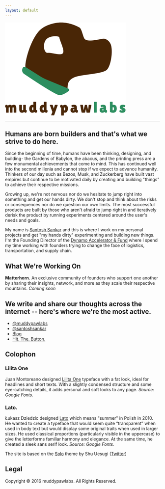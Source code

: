 ```yaml
---
layout: default
---
```


<img src ="img/mplLogo.png">

<hr>

## Humans are born builders and that's what we strive to do here.

Since the beginning of time, humans have been thinking, designing, and building- the Gardens of Babylon, the abacus, and the printing press are a few monumental achievements that come to mind. This has continued well into the second millenia and cannot stop if we expect to advance humanity. Thinkers of our day such as Bezos, Musk, and Zuckerberg have built vast empires but continue to be motivated daily by creating and building "things" to achieve their respective missions.

Growing up, we're not nervous nor do we hesitate to jump right into something and get our hands dirty. We don't stop and think about the risks or consequences nor do we question our own limits. The most successful products are built by those who aren't afraid to jump right in and iteratively derisk the product by running experiments centered around the user's needs and goals.

My name is [Santosh Sankar](http://www.santoshsankar.com) and this is where I work on my personal projects and get "my hands dirty" experimenting and building new things. I'm the Founding Director of the [Dynamo Accelerator & Fund](http://www.hellodynamo.com) where I spend my time working with founders trying to change the face of logistics, transportation, and supply chain.

## What We're Working On

**Matterhorn.** An exclusive community of founders who support one another by sharing their insights, network, and more as they scale their respective mountains. *Coming soon*

## We write and share our thoughts across the internet -- here's where we're the most active.

* [@muddypawlabs](http://www.twitter.com/muddypawlabs)
* [@santoshsankar](http://www.twitter.com/santoshsankar)
* [Blog](http://www.santoshsankar.com)
* [Hit. The. Button.](http://www.hitthebutton.com)

## Colophon

### Lilita One
Juan Montoreano designed [Lilita One](https://fonts.google.com/specimen/Lilita+One) typeface with a fat look, ideal for headlines and short texts. With a slightly condensed structure and some eye-catching details, it adds personal and soft looks to any page. *Source: Google Fonts.*

### Lato.
Łukasz Dziedzic designed [Lato](https://fonts.google.com/specimen/Lato) which means "summer" in Polish in 2010. He wanted to create a typeface that would seem quite “transparent” when used in body text but would display some original traits when used in larger sizes. He used classical proportions (particularly visible in the uppercase) to give the letterforms familiar harmony and elegance. At the same time, he created a sleek sans serif look. *Source: Google Fonts.*

The site is based on the [Solo](https://github.com/chibicode/solo/) theme by Shu Uesugi ([Twitter](http://twitter.com/chibicode))


## Legal

Copyright &copy; 2016 muddypawlabs. All Rights Reserved.

